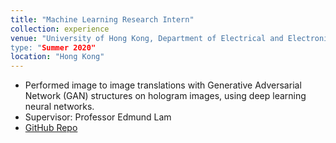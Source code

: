 ```yaml
---
title: "Machine Learning Research Intern"
collection: experience
venue: "University of Hong Kong, Department of Electrical and Electronic Engineering
type: "Summer 2020"
location: "Hong Kong"
---
```


* Performed image to image translations with Generative Adversarial Network (GAN) structures on hologram images, using deep learning neural networks.
* Supervisor: Professor Edmund Lam
* <a href="https://github.com/YoujingYu99/deep-learning-hologram">GitHub Repo</a>